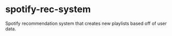 # spotify-rec-system
Spotify recommendation system that creates new playlists based off of user data.
